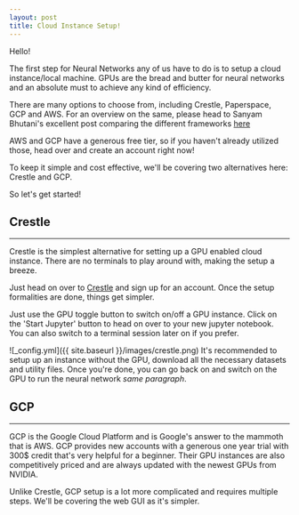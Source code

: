 ```yaml
---
layout: post
title: Cloud Instance Setup!
---
```


Hello!

The first step for Neural Networks any of us have to do is to setup a cloud instance/local machine. GPUs are the bread and butter for neural networks and an absolute must to achieve any kind of efficiency.

There are many options to choose from, including Crestle, Paperspace, GCP and AWS. For an overview on the same, please head to Sanyam Bhutani's excellent post comparing the different frameworks [here](https://medium.com/ai-saturdays/cloud-setup-tutorial-part-0-53d42dd4c733)

AWS and GCP have a generous free tier, so if you haven't already utilized those, head over and create an account right now!

To keep it simple and cost effective, we'll be covering two alternatives here: Crestle and GCP. 

So let's get started!

## Crestle
------

Crestle is the simplest alternative for setting up a GPU enabled cloud instance. There are no terminals to play around with, making the setup a breeze. 

Just head on over to [Crestle](https://www.crestle.com) and sign up for an account. Once the setup formalities are done, things get simpler.

Just use the GPU toggle button to switch on/off a GPU instance. Click on the 'Start Jupyter' button to head on over to your new jupyter notebook. You can also switch to a terminal session later on if you prefer.

![_config.yml]({{ site.baseurl }}/images/crestle.png) 
It's recommended to setup up an instance without the GPU, download all the necessary datasets and utility files. Once you're done, you can go back on and switch on the GPU to run the neural network *same paragraph*.

## GCP 
------
GCP is the Google Cloud Platform and is Google's answer to the mammoth that is AWS. GCP provides new accounts with a generous one year trial with 300$ credit that's very helpful for a beginner. Their GPU instances are also competitively priced and are always updated with the newest GPUs from NVIDIA.

Unlike Crestle, GCP setup is a lot more complicated and requires multiple steps. We'll be covering the web GUI as it's simpler. 
